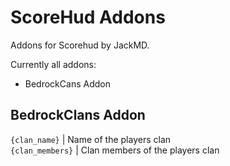 # ScoreHud Addons
Addons for Scorehud by JackMD. 

Currently all addons:

- BedrockCans Addon

## BedrockClans Addon
<code>{clan_name}</code>  |  Name of the players clan
<code><br>{clan_members}</code>  |  Clan members of the players clan
